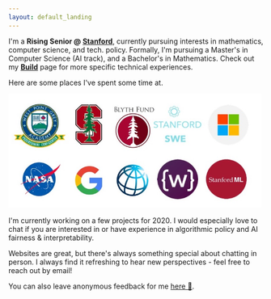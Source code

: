 ```yaml
---
layout: default_landing
---
```


I'm a **Rising Senior @ [Stanford](https://profiles.stanford.edu/eva-zhang)**, currently pursuing interests in mathematics, computer science, and tech. policy. Formally, I'm pursuing a Master's in Computer Science (AI track), and a Bachelor's in Mathematics. Check out my **[Build](https://evazhang.com/build)** page for more specific technical experiences.

Here are some places I've spent some time at. 

<img src="images/Presentation1.jpg" width="500"/>

<!-- I've lived in Vancouver, Canada, Shanghai, China, and most recently Stanford, USA. 
 -->
<!-- **Things I'm prioritizing learning more about in 2020:** 

- algorithmic policy, especially regulatory trends on fairness
- large-scale healthcare digitization 
- digital infrastructure, trends in education in developing economies --> 
<!-- 
Courses I've enjoyed at Stanford include *Groups & Rings, Biodesign Ventures, Energy Policy, Deep Generative Models, Philosophy of Love, Neurodegeneration and Intracellular Trafficking, Stochastic Processes*, and *Computer Systems & Networking*.  -->

<!-- In a past life, I have spent a sizable amount of time travelling for Model UN and debate. Arguing with people has given me useful practice for defending my questionable (or so I have been told) [music](https://open.spotify.com/user/evazhung?si=zAJdV4WNRiWQr3CUW8qswQ) and productivity habits in college. I'm not putting these on the Internet for fear of reader retaliation, happy to chat more offline.  -->

I'm currently working on a few projects for 2020. I would especially love to chat if you are interested in or have experience in algorithmic policy and AI fairness & interpretability. 

<!-- When choosing work, I prioritize learning. -->

Websites are great, but there's always something special about chatting in person. I always find it refreshing to hear new perspectives - feel free to reach out by email! 

You can also leave anonymous feedback for me [here 💭](https://www.evazhang.com/feedback/). 